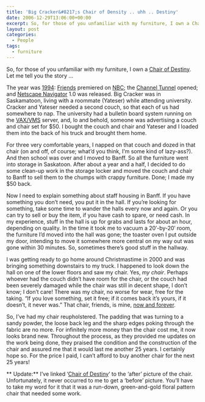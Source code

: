 ```yaml
---
title: 'Big Cracker&#8217;s Chair of Density .. uhh .. Destiny'
date: 2006-12-29T13:06:00+00:00
excerpt: So, for those of you unfamiliar with my furniture, I own a Chair of Destiny. Let me tell you the story ...The year was
layout: post
categories:
  - People
tags:
  - furniture
---
```

So, for those of you unfamiliar with my furniture, I own a <a href="https://dv8b8dkxht4vb.cloudfront.net/img/chair_after.jpg" rel="lightbox">Chair of Destiny</a>. Let me tell you the story &#8230;

The year was [1994](http://en.wikipedia.org/wiki/1994): [Friends](http://www2.warnerbros.com/friendstv/index.html) premiered on [NBC](http://www.nbc.com/); the [Channel Tunnel](http://www.eurotunnel.com/ukcp3main) opened; and [Netscape Navigator](http://en.wikipedia.org/wiki/Netscape_Navigator) 1.0 was released. Big Cracker was in Saskamatoon, living with a roommate (Yateser) while attending university. Cracker and Yateser needed a second couch, so that each of us had somewhere to nap. The university had a bulletin board system running on the [VAX/VMS](http://en.wikipedia.org/wiki/VAX) server, and, lo and behold, someone was advertising a couch and chair set for $50. I bought the couch and chair and Yateser and I loaded them into the back of his truck and brought them home.

For three very comfortable years, I napped on that couch and dozed in that chair (on and off, of course; what&#8217;d you think, I&#8217;m some kind of lazy-ass?). And then school was over and I moved to Banff. So all the furniture went into storage in Saskatoon. After about a year and a half, I decided to do some clean-up work in the storage locker and moved the couch and chair to Banff to sell them to the chumps with crappy furniture. Done; I made my $50 back.

Now I need to explain something about staff housing in Banff. If you have something you don&#8217;t need, you put it in the hall. If you&#8217;re looking for something, take some time to wander the halls every now and again. Or you can try to sell or buy the item, if you have cash to spare, or need cash. In my experience, stuff in the hall is up for grabs and lasts for about an hour, depending on quality. In the time it took me to vacuum a 20&#8242;-by-20&#8242; room, the furniture I&#8217;d moved into the hall was gone; the toaster oven I put outside my door, intending to move it somewhere more central on my way out was gone within 30 minutes. So, sometimes there&#8217;s good stuff in the hallway.

I was getting ready to go home around Christmastime in 2000 and was bringing something downstairs to my truck. I happened to look down the hall on one of the lower floors and saw my chair. Yes, _my chair_. Perhaps whoever had the couch didn&#8217;t have room for the chair, or the couch had been severely damaged while the chair was still in decent shape, I don&#8217;t know; I don&#8217;t care! There was my chair, no worse for wear, free for the taking. &#8220;If you love something, set it free; if it comes back it&#8217;s yours, if it doesn&#8217;t, it never was.&#8221; That chair, friends, is mine, [now and forever](http://www.bluerodeo.com/music/songography/br_lyrics.aspx?songid=0298a5ae-bbb7-4d0a-9673-620a0aca8779).

So, I&#8217;ve had my chair reupholstered. The padding that was turning to a sandy powder, the loose back leg and the sharp edges poking through the fabric are no more. For infinitely more money than the chair cost me, it now looks brand new. Throughout the process, as they provided me updates on the work being done, they praised the condition and the construction of the chair and assured me that it would last me another 25 years. I certainly hope so. For the price I paid, I can&#8217;t afford to buy another chair for the next 25 years!

** Update:** I&#8217;ve linked &#8216;<a href="https://dv8b8dkxht4vb.cloudfront.net/img/chair_after.jpg" rel="lightbox">Chair of Destiny</a>&#8216; to the &#8216;after&#8217; picture of the chair. Unfortunately, it never occurred to me to get a &#8216;before&#8217; picture. You&#8217;ll have to take my word for it that it was a run-down, green-and-gold floral pattern chair that needed some work.